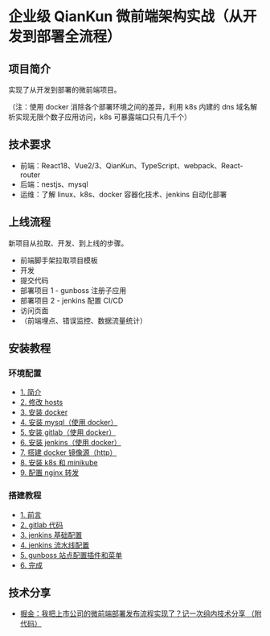 # 企业级 QianKun 微前端架构实战（从开发到部署全流程）

## 项目简介

实现了从开发到部署的微前端项目。

（注：使用 docker 消除各个部署环境之间的差异，利用 k8s 内建的 dns 域名解析实现无限个数子应用访问，k8s 可暴露端口只有几千个）

## 技术要求

- 前端：React18、Vue2/3、QianKun、TypeScript、webpack、React-router
- 后端：nestjs、mysql
- 运维：了解 linux、k8s、docker 容器化技术、jenkins 自动化部署

## 上线流程

新项目从拉取、开发、到上线的步骤。

- 前端脚手架拉取项目模板
- 开发
- 提交代码
- 部署项目 1 - gunboss 注册子应用
- 部署项目 2 - jenkins 配置 CI/CD
- 访问页面
- （前端埋点、错误监控、数据流量统计）

## 安装教程

### 环境配置

- [1. 简介](./环境配置/1.简介.md)
- [2. 修改 hosts](./环境配置/2.修改%20hosts.md)
- [3. 安装 docker](./环境配置/3.安装%20docker.md)
- [4. 安装 mysql（使用 docker）](./环境配置/4.安装%20mysql（使用%20docker）.md)
- [5. 安装 gitlab（使用 docker）](./环境配置/5.安装%20gitlab（使用%20docker）.md)
- [6. 安装 jenkins（使用 docker）](./环境配置/6.安装%20jenkins（使用docker）.md)
- [7. 搭建 docker 镜像源（http）](./环境配置/7.搭建%20docker镜像源（http）.md)
- [8. 安装 k8s 和 minikube](./环境配置/8.安装%20k8s%20和%20minikube.md)
- [9. 配置 nginx 转发](./环境配置/9.配置%20nginx转发.md)

### 搭建教程

- [1. 前言](./搭建教程/1.前言.md)
- [2. gitlab 代码](./搭建教程/2.gitlab代码.md)
- [3. jenkins 基础配置](./搭建教程/3.jenkins基础配置.md)
- [4. jenkins 流水线配置](./搭建教程/4.jenkins流水线配置.md)
- [5. gunboss 站点配置插件和菜单](./搭建教程/5.gunboss站点配置插件和菜单.md)
- [6. 完成](./搭建教程/6.完成.md)

## 技术分享

- [掘金：我把上市公司的微前端部署发布流程实现了？记一次组内技术分享 （附代码）](https://juejin.cn/post/7492371892386332726)
